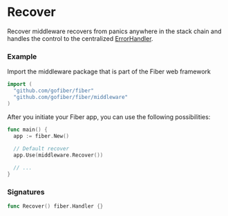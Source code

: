 # Recover
Recover middleware recovers from panics anywhere in the stack chain and handles the control to the centralized [ErrorHandler](https://docs.gofiber.io/error-handling).

### Example
Import the middleware package that is part of the Fiber web framework
```go
import (
  "github.com/gofiber/fiber"
  "github.com/gofiber/fiber/middleware"
)
```

After you initiate your Fiber app, you can use the following possibilities:
```go
func main() {
  app := fiber.New()
    
  // Default recover
  app.Use(middleware.Recover())

  // ...
}
```

### Signatures
```go
func Recover() fiber.Handler {}
```